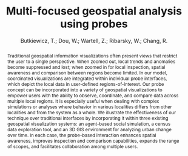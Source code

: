 ---
layout: technique
title: "Multi-focused geospatial analysis using probes"
classifications:
    system_type: "False"
    technique: "True"
    design_study: "False"
    evaluation: "False"
    data: "False"
    analysis: "False"
    generation: "False"
    curation_and_transformation: "False"
    management: "False"
    modeling: "False"
    urban_analysis: "True"
    visualization: "True"
    sunlight_access: "False"
    wind_ventilation: "False"
    view_impact: "False"
    energy: "False"
    damage_and_disaster_management: "False"
    climate: "False"
    sound: "False"
    property_cadastre: "False"
    other_use: "True"
    lookup: "False"
    browse: "True"
    locate: "True"
    explore: "True"
    identify: "True"
    compare: "True"
    summarize: "True"
    distribution: "True"
    trends: "False"
    outliers: "True"
    extremes: "False"
    features: "True"
    target_discovery: "True"
    target_access: "True"
    spatial_relation: "True"
    buildings: "True"
    streets: "True"
    nature: "True"
    uniform_discretization: "False"
    structural_subdivision: "True"
    univariate: "False"
    multivariate: "True"
    volumetric: "False"
    temporal: "True"
    sensing: "True"
    statistical: "False"
    simulation_based: "True"
    learning_based: "False"
    surveyed: "False"
    site: "False"
    block: "False"
    multi_block: "True"
    city: "True"
    va_wo_model: "True"
    post_model: "False"
    model_integrated: "False"
    assisted_models: "False"
    overlay: "True"
    embedded: "True"
    linked: "True"
    temporal_jx: "False"
    spatial_jx: "False"
    filter: "True"
    aggregate: "True"
    embed: "True"
    glyphs: "False"
    bar_charts: "False"
    scatterplots: "True"
    linegraphs: "False"
    matrix: "False"
    grid: "False"
    boxplot: "False"
    parallel_coordinates: "True"
    map_2d: "True"
    map_3d: "True"
    walking: "False"
    steering: "False"
    selection_based: "False"
    manipulation_based: "True"
    distortion: "False"
    ghosting: "False"
    culling: "False"
    birds_view: "True"
    multi_view: "False"
    assisted_steering: "False"
    other: "False"
    vr_cave: "False"
    ar: "False"
    desktop: "True"
    mobile: "False"
    case_study: "True"
    user_study: "False"
    statistical_evaluation: "False"
    expert_interviews: "True"
key: "LSMLWXFG"
item_type: "journalArticle"
publication_year: "2008"
author: "Butkiewicz, T.; Dou, W.; Wartell, Z.; Ribarsky, W.; Chang, R."
publication_title: "IEEE Transactions on Visualization and Computer Graphics"
isbn: "nan"
issn: "1077-2626"
doi: "10.1109/TVCG.2008.149"
url_paper: "http://ieeexplore.ieee.org/document/4658126/"
abstract_note: "nan"
date_added: "2023-01-29 23:54:47"
date_modified: "2023-01-29 23:54:47"
access_date: "2023-01-29 23:54:47"
pages: "1165-1172"
num_pages: "nan"
issue: "6"
volume: "14.0"
number_of_volumes: "nan"
journal_abbreviation: "IEEE Trans. Visual. Comput. Graphics"
short_title: "nan"
series: "nan"
series_number: "nan"
series_text: "nan"
series_title: "nan"
publisher: "nan"
place: "nan"
language: "nan"
rights: "nan"
type: "nan"
archive: "nan"
archive_location: "nan"
library_catalog: "DOI.org (Crossref)"
call_number: "nan"
extra: "nan"
notes: "nan"
link_attachments: "nan"
manual_tags: "nan"
automatic_tags: "nan"
editor: "nan"
series_editor: "nan"
translator: "nan"
contributor: "nan"
attorney_agent: "nan"
book_author: "nan"
cast_member: "nan"
commenter: "nan"
composer: "nan"
cosponsor: "nan"
counsel: "nan"
interviewer: "nan"
producer: "nan"
recipient: "nan"
reviewed_author: "nan"
scriptwriter: "nan"
words_by: "nan"
guest: "nan"
number: "nan"
edition: "nan"
running_time: "nan"
scale: "nan"
medium: "nan"
artwork_size: "nan"
filing_date: "nan"
application_number: "nan"
assignee: "nan"
issuing_authority: "nan"
country: "nan"
meeting_name: "nan"
conference_name: "nan"
court: "nan"
references: "nan"
reporter: "nan"
legal_status: "nan"
priority_numbers: "nan"
programming_language: "nan"
version: "nan"
system: "nan"
code: "nan"
code_number: "nan"
section: "nan"
session: "nan"
committee: "nan"
history: "nan"
legislative_body: "nan"
abstract: "Traditional geospatial information visualizations often present views that restrict the user to a single perspective. When zoomed out, local trends and anomalies become suppressed and lost; when zoomed in for local inspection, spatial awareness and comparison between regions become limited. In our model, coordinated visualizations are integrated within individual probe interfaces, which depict the local data in user-defined regions-of-interest. Our probe concept can be incorporated into a variety of geospatial visualizations to empower users with the ability to observe, coordinate, and compare data across multiple local regions. It is especially useful when dealing with complex simulations or analyses where behavior in various localities differs from other localities and from the system as a whole. We illustrate the effectiveness of our technique over traditional interfaces by incorporating it within three existing geospatial visualization systems: an agent-based social simulation, a census data exploration tool, and an 3D GIS environment for analyzing urban change over time. In each case, the probe-based interaction enhances spatial awareness, improves inspection and comparison capabilities, expands the range of scopes, and facilitates collaboration among multiple users."
---